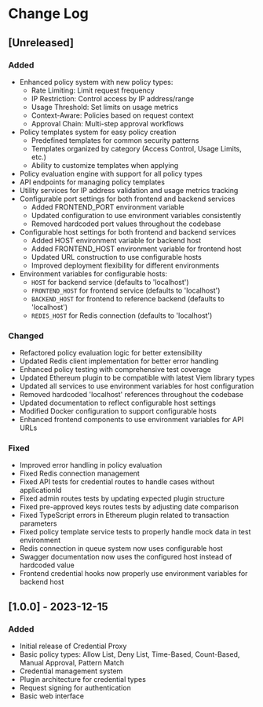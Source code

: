 # Change Log

## [Unreleased]

### Added
- Enhanced policy system with new policy types:
  - Rate Limiting: Limit request frequency
  - IP Restriction: Control access by IP address/range
  - Usage Threshold: Set limits on usage metrics
  - Context-Aware: Policies based on request context
  - Approval Chain: Multi-step approval workflows
- Policy templates system for easy policy creation
  - Predefined templates for common security patterns
  - Templates organized by category (Access Control, Usage Limits, etc.)
  - Ability to customize templates when applying
- Policy evaluation engine with support for all policy types
- API endpoints for managing policy templates
- Utility services for IP address validation and usage metrics tracking
- Configurable port settings for both frontend and backend services
  - Added FRONTEND_PORT environment variable
  - Updated configuration to use environment variables consistently
  - Removed hardcoded port values throughout the codebase
- Configurable host settings for both frontend and backend services
  - Added HOST environment variable for backend host
  - Added FRONTEND_HOST environment variable for frontend host
  - Updated URL construction to use configurable hosts
  - Improved deployment flexibility for different environments
- Environment variables for configurable hosts:
  - `HOST` for backend service (defaults to 'localhost')
  - `FRONTEND_HOST` for frontend service (defaults to 'localhost')
  - `BACKEND_HOST` for frontend to reference backend (defaults to 'localhost')
  - `REDIS_HOST` for Redis connection (defaults to 'localhost')

### Changed
- Refactored policy evaluation logic for better extensibility
- Updated Redis client implementation for better error handling
- Enhanced policy testing with comprehensive test coverage
- Updated Ethereum plugin to be compatible with latest Viem library types
- Updated all services to use environment variables for host configuration
- Removed hardcoded 'localhost' references throughout the codebase
- Updated documentation to reflect configurable host settings
- Modified Docker configuration to support configurable hosts
- Enhanced frontend components to use environment variables for API URLs

### Fixed
- Improved error handling in policy evaluation
- Fixed Redis connection management
- Fixed API tests for credential routes to handle cases without applicationId
- Fixed admin routes tests by updating expected plugin structure
- Fixed pre-approved keys routes tests by adjusting date comparison
- Fixed TypeScript errors in Ethereum plugin related to transaction parameters
- Fixed policy template service tests to properly handle mock data in test environment
- Redis connection in queue system now uses configurable host
- Swagger documentation now uses the configured host instead of hardcoded value
- Frontend credential hooks now properly use environment variables for backend host 

## [1.0.0] - 2023-12-15

### Added
- Initial release of Credential Proxy
- Basic policy types: Allow List, Deny List, Time-Based, Count-Based, Manual Approval, Pattern Match
- Credential management system
- Plugin architecture for credential types
- Request signing for authentication
- Basic web interface 